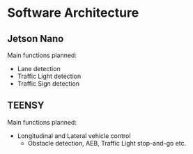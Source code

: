 # Software Architecture

## Jetson Nano

Main functions planned:
- Lane detection
- Traffic Light detection
- Traffic Sign detection

## TEENSY

Main functions planned:
- Longitudinal and Lateral vehicle control
  - Obstacle detection, AEB, Traffic Light stop-and-go etc. 
